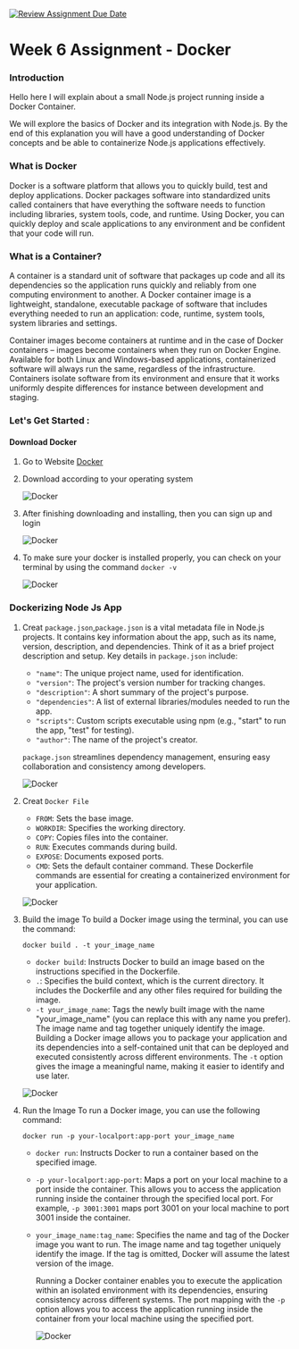 [![Review Assignment Due Date](https://classroom.github.com/assets/deadline-readme-button-24ddc0f5d75046c5622901739e7c5dd533143b0c8e959d652212380cedb1ea36.svg)](https://classroom.github.com/a/nj7iw4Wb)

# Week 6 Assignment - Docker

### Introduction
Hello here I will explain about a small Node.js project running inside a Docker Container.

We will explore the basics of Docker and its integration with Node.js. By the end of this explanation you will have a good understanding of Docker concepts and be able to containerize Node.js applications effectively.

### What is Docker
Docker is a software platform that allows you to quickly build, test and deploy applications. Docker packages software into standardized units called containers that have everything the software needs to function including libraries, system tools, code, and runtime. Using Docker, you can quickly deploy and scale applications to any environment and be confident that your code will run.

### What is a Container?
A container is a standard unit of software that packages up code and all its dependencies so the application runs quickly and reliably from one computing environment to another. A Docker container image is a lightweight, standalone, executable package of software that includes everything needed to run an application: code, runtime, system tools, system libraries and settings.

Container images become containers at runtime and in the case of Docker containers – images become containers when they run on Docker Engine. Available for both Linux and Windows-based applications, containerized software will always run the same, regardless of the infrastructure. Containers isolate software from its environment and ensure that it works uniformly despite differences for instance between development and staging.

### Let's Get Started :
#### Download Docker
  1. Go to Website [Docker](https://www.docker.com/)
  2. Download according to your operating system
     
     ![Docker](Asset%20Image/Docker.png)
  3. After finishing downloading and installing, then you can sign up and login

     ![Docker](Asset%20Image/Login.png)
  4. To make sure your docker is installed properly, you can check on your terminal by using the command `docker -v`

     ![Docker](Asset%20Image/Docker%20V.png)
### Dockerizing Node Js App
  1. Creat `package.json`,`package.json` is a vital metadata file in Node.js projects. It contains key information about the app, such as its
     name, version, description, and dependencies. Think of it as a brief project description and setup.
     Key details in `package.json` include:
     - `"name"`: The unique project name, used for identification.
     - `"version"`: The project's version number for tracking changes.
     - `"description"`: A short summary of the project's purpose.
     - `"dependencies"`: A list of external libraries/modules needed to run the app.
     - `"scripts"`: Custom scripts executable using npm (e.g., "start" to run the app, "test" for testing).
     - `"author"`: The name of the project's creator.

     `package.json` streamlines dependency management, ensuring easy collaboration and consistency among developers.

     ![Docker](Asset%20Image/Json.png)

  2. Creat `Docker File`
     - `FROM`: Sets the base image.
     - `WORKDIR`: Specifies the working directory.
     - `COPY`: Copies files into the container.
     - `RUN`: Executes commands during build.
     - `EXPOSE`: Documents exposed ports.
     - `CMD`: Sets the default container command.
     These Dockerfile commands are essential for creating a containerized environment for your application.
     
     ![Docker](Asset%20Image/DockerFile.png)
  
  3. Build the image 
     To build a Docker image using the terminal, you can use the command:
     ```
     docker build . -t your_image_name
     ```
    
      - `docker build`: Instructs Docker to build an image based on the instructions specified in the Dockerfile.
      - `.`: Specifies the build context, which is the current directory. It includes the Dockerfile and any other files required for building the image.
      - `-t your_image_name`: Tags the newly built image with the name "your_image_name" (you can replace this with any name you prefer). The image name and tag together
         uniquely identify the image.
      Building a Docker image allows you to package your application and its dependencies into a self-contained unit that can be deployed and executed consistently             across different environments. The `-t` option gives the image a meaningful name, making it easier to identify and use later.
     
      ![Docker](Asset%20Image/Build.png)

   4. Run the Image
      To run a Docker image, you can use the following command:
      ```
      docker run -p your-localport:app-port your_image_name
      ```

      - `docker run`: Instructs Docker to run a container based on the specified image.
      - `-p your-localport:app-port`: Maps a port on your local machine to a port inside the container. This allows you to access the application running inside the
        container through the specified local port. For example, `-p 3001:3001` maps port 3001 on your local machine to port 3001 inside the container.
      - `your_image_name:tag_name`: Specifies the name and tag of the Docker image you want to run. The image name and tag together uniquely identify the image. If the
        tag is omitted, Docker will assume the latest version of the image.

        Running a Docker container enables you to execute the application within an isolated environment with its dependencies, ensuring consistency across different
        systems. The port mapping with the `-p` option allows you to access the application running inside the container from your local machine using the specified port.

        ![Docker](Asset%20Image/Running.png)

